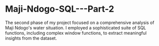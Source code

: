 # Maji-Ndogo-SQL---Part-2
The second phase of my project focused on a comprehensive analysis of Maji Ndogo's water situation. I employed a sophisticated suite of SQL functions, including complex window functions, to extract meaningful insights from the dataset.
